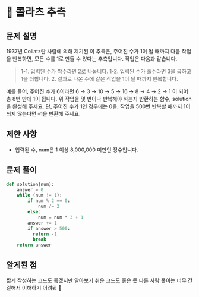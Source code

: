 # 📗 콜라츠 추측

## 문제 설명

1937년 Collatz란 사람에 의해 제기된 이 추측은, 주어진 수가 1이 될 때까지 다음 작업을 반복하면, 모든 수를 1로 만들 수 있다는 추측입니다. 작업은 다음과 같습니다.

> 1-1. 입력된 수가 짝수라면 2로 나눕니다.
> 1-2. 입력된 수가 홀수라면 3을 곱하고 1을 더합니다. 2. 결과로 나온 수에 같은 작업을 1이 될 때까지 반복합니다.

예를 들어, 주어진 수가 6이라면 6 → 3 → 10 → 5 → 16 → 8 → 4 → 2 → 1 이 되어 총 8번 만에 1이 됩니다. 위 작업을 몇 번이나 반복해야 하는지 반환하는 함수, solution을 완성해 주세요. 단, 주어진 수가 1인 경우에는 0을, 작업을 500번 반복할 때까지 1이 되지 않는다면 –1을 반환해 주세요.

## 제한 사항

- 입력된 수, num은 1 이상 8,000,000 미만인 정수입니다.

## 문제 풀이

```python
def solution(num):
    answer = 0
    while (num != 1):
        if num % 2 == 0:
            num /= 2
        else:
            num = num * 3 + 1
        answer += 1
        if answer > 500:
          return -1
          break
    return answer
```

## 알게된 점

짧게 작성하는 코드도 좋겠지만 알아보기 쉬운 코드도 좋은 듯
다른 사람 풀이는 너무 간결해서 이해하기 어려워 🥲
